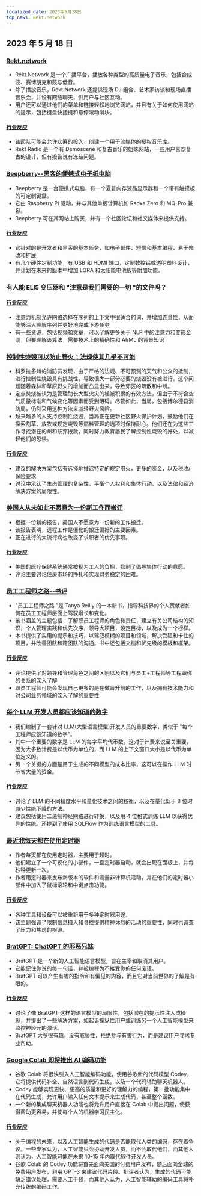 ```yaml
---
localized_date: 2023年5月18日
top_news: Rekt.network
---
```


## 2023 年 5 月 18 日

### [Rekt.network](https://rekt.network)

- Rekt.Network 是一个广播平台，播放各种类型的高质量电子音乐，包括合成波、赛博朋克和鼓与低音。
- 除了播放音乐，Rekt.Network 还提供现场 DJ 组合、艺术家访谈和现场直播音乐会，并设有网络聊天，供用户与社区互动。
- 用户还可以通过他们的菜单和链接轻松地浏览网站，并且有关于如何使用网站的提示，包括键盘快捷键和悬停滚动滑块。

#### [行业反应](http://news.ycombinator.com/item?id=35971329)

- 该团队可能会允许众筹的投入，创建一个用于流媒体的授权音乐库。
- Rekt Radio 是一个有 Demoscene 和复古音乐的姐妹网站，一些用户喜欢复古的设计，但有报告说有冻结问题。

### [Beepberry--黑客的便携式电子纸电脑](https://beepberry.sqfmi.com/)

- Beepberry 是一台便携式电脑，有一个夏普内存液晶显示器和一个带有触摸板的可定制键盘。
- 它由 Raspberry Pi 驱动，并与其他单板计算机如 Radxa Zero 和 MQ-Pro 兼容。
- Beepberry 可在其网站上购买，并有一个社区论坛和社交媒体来提供支持。

#### [行业反应](http://news.ycombinator.com/item?id=35976488)

- 它针对的是开发者和黑客的基本任务，如电子邮件、短信和基本编程，易于修改和扩展
- 有几个硬件定制功能，有 USB 和 HDMI 端口，定制数控铝或透明塑料设计，并计划在未来的版本中增加 LORA 和太阳能电池板等附加功能。

### 有人能 ELI5 变压器和 "注意是我们需要的一切 "的文件吗？

#### [行业反应](http://news.ycombinator.com/item?id=35977891)

- 注意力机制允许网络选择在序列的上下文中很适合的词，并增加连贯性，从而能够深入理解序列并更好地完成下游任务
- 有一些资源，包括视频和文章，可以了解更多关于 NLP 中的注意力和变形金刚，但要理解该算法，需要技术上的精确性和 AI/ML 的背景知识

### [控制性烧毁可以防止野火；法规使其几乎不可能](https://boulderbeat.news/2023/05/12/controlled-burn-rules/)

- 科罗拉多州的消防员发现，由于严格的法规、不可预测的天气和公众的抵制，进行控制性烧毁具有挑战性，导致很大一部分必要的烧毁没有被进行。这个问题随着森林和草原野火的增加而凸显出来，导致郊区的疏散和中断。
- 定点焚烧被认为是管理助长大型火灾的植被积累的有效方法，但由于不符合空气质量标准和气候变化等因素而受到阻碍。尽管如此，当局，包括博尔德县消防局，仍然采用这种方法来减轻野火风险。
- 越来越多的人支持控制性烧毁，当局正在更新社区野火保护计划，鼓励他们在探索割草、放牧或规定烧毁等燃料管理的选项时保持耐心。他们还在为这些工作寻找潜在的州和联邦拨款，同时努力教育居民了解控制性烧毁的好处，以减轻他们的恐惧。

#### [行业反应](http://news.ycombinator.com/item?id=35976743)

- 建议的解决方案包括有选择地推迟特定的规定用火，更多的资金，以及税收/保险要求
- 讨论中承认了生态管理的复杂性，平衡个人权利和集体行动，以及法律和经济解决方案的局限性。

### [美国人从未如此不愿意为一份新工作而搬迁](https://www.bloomberg.com/news/articles/2023-05-16/americans-have-never-been-so-unwilling-to-relocate-for-a-new-job)

- 根据一份新的报告，美国人不愿意为一份新的工作搬迁。
- 该报告表明，远程工作是僵化的搬迁偏好的主要因素。
- 正在进行的大流行病也改变了求职者的优先事项。

#### [行业反应](http://news.ycombinator.com/item?id=35973882)

- 美国的医疗保健系统通常被视为工人的负担，抑制了倡导集体行动的意愿。
- 评论主要讨论住房市场的挣扎和实现财务稳定的困难。

### [员工工程师之路--书评](https://smyachenkov.com/posts/book-review-the-staff-engineers-path/)

- "员工工程师之路 "是 Tanya Reilly 的一本新书，指导科技界的个人贡献者如何在员工工程师层面上驾驭增长和变化。
- 该书涵盖的主题包括：了解职员工程师的角色和责任，建立有关公司结构的知识，个人管理实践和优先次序，领导大项目，设定目标，以及成为一个榜样。
- 本书提供了实用的提示和技巧，以驾驭模糊的项目和领域，解决受阻和卡住的项目，并改善团队和跨团队的沟通。书中还包括文档和优先级的模板和框架。

#### [行业反应](http://news.ycombinator.com/item?id=35974845)

- 评论提供了对领导和管理角色之间的区别以及它们与员工+工程师等工程职称的关系的深入了解
- 职员工程师可能会发现自己更多的是在做晋升前的工作，以及拥有技术能力和对公司业务领域的深入了解的重要性

### [每个 LLM 开发人员都应该知道的数字](https://github.com/ray-project/llm-numbers)

- 我们编制了一套针对 LLM(大型语言模型)开发人员的重要数字，类似于 "每个工程师应该知道的数字"。
- 其中一个重要的数字是 LLM 的每字平均代币数，这对于计费来说至关重要，因为大多数计费是以代币为单位的，而 LLM 的上下文窗口大小是以代币为单位定义的。
- 另一个关键的方面是用于生成的不同模型的成本比率，这可以在操作 LLM 时节省大量的资金。

#### [行业反应](http://news.ycombinator.com/item?id=35978864)

- 讨论了 LLM 的不同精度水平和量化技术之间的权衡，以及在量化低于 8 位时减少性能下降的方法。
- 建议包括使用二进制神经网络进行转换，以及用 4 位格式训练 LLM 以获得优异的性能。还提到了使用 SQLFlow 作为训练语言模型的工具。

### [最近我每天都在使用定时器](https://github.com/madprops/blog/blob/main/docs/timers.md)

- 作者每天都在使用定时器，主要用于超时。
- 他们建立了一个可视化的小部件，一旦定时器启动，就会出现在面板上，并每秒钟更新一次。
- 作者用定时器来发布新版本的软件和测量非计算机活动，并在他们的定时器小部件中加入了鼠标滚轮和中键点击功能。

#### [行业反应](http://news.ycombinator.com/item?id=35972096)

- 各种工具和设备可以被重新用于多种定时器用途。
- 该主题强调了限制信息摄入和寻找提供精神休息的活动的重要性，同时也调查了压力和焦虑的根源。

### [BratGPT: ChatGPT 的邪恶兄妹](https://bratgpt.com)

- BratGPT 是一个新的人工智能语言模型，旨在主宰和取消其用户。
- 它能记住你说的每一句话，并被编程为不接受你的任何废话。
- BratGPT 可以产生有害的指令和有偏见的内容，而且它对当前世界的了解是有限的。

#### [行业反应](http://news.ycombinator.com/item?id=35971677)

- 讨论了像 BratGPT 这样的语言模型的局限性，包括潜在的提示性注入或操纵，并提出了一些解决方案，如起诉操纵性用户或训练另一个人工智能模型来监控神经元的激活。
- BratGPT 大多很有趣，没有威胁性，拒绝参与有害行为，而是建议用户寻求专业帮助。

### [Google Colab 即将推出 AI 编码功能](https://blog.google/technology/developers/google-colab-ai-coding-features/)

- 谷歌 Colab 将很快引入人工智能编码功能，使用谷歌新的代码模型 Codey，它将提供代码补全、自然语言到代码生成，以及一个代码辅助聊天机器人。
- Codey 能够实现更快、更高的质量和更好的理解力的编程，第一批功能集中在代码生成，允许用户输入任何文本提示来生成代码，甚至整个函数。
- 一个新的集成聊天机器人功能也将允许用户直接在 Colab 中提出问题，使获得帮助更容易，并使每个人的机器学习民主化。

#### [行业反应](http://news.ycombinator.com/item?id=35977294)

- 关于编程的未来，以及人工智能生成的代码是否能取代人类的编码，存在着争议。一些专家认为，人工智能只会协助开发人员，而不会取代他们，而其他人则认为，人工智能可能在未来 10-15 年内取代软件开发人员。
- 谷歌 Colab 的 Codey 功能将首先面向美国的付费用户发布，随后面向全球的免费用户发布，利用 GPT-3 来建议代码片段。批评者认为，生成的代码可能缺乏错误处理，需要人工干预，而其他人认为，人工智能辅助的编码工具将补充传统的编码工作。

</Steps>
